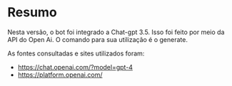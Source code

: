 # Resumo

Nesta versão, o bot foi integrado a Chat-gpt 3.5. Isso foi feito por meio da API do Open Ai.
O comando para sua utilização é o generate.

As fontes consultadas e sites utilizados foram:

- https://chat.openai.com/?model=gpt-4
- https://platform.openai.com/

